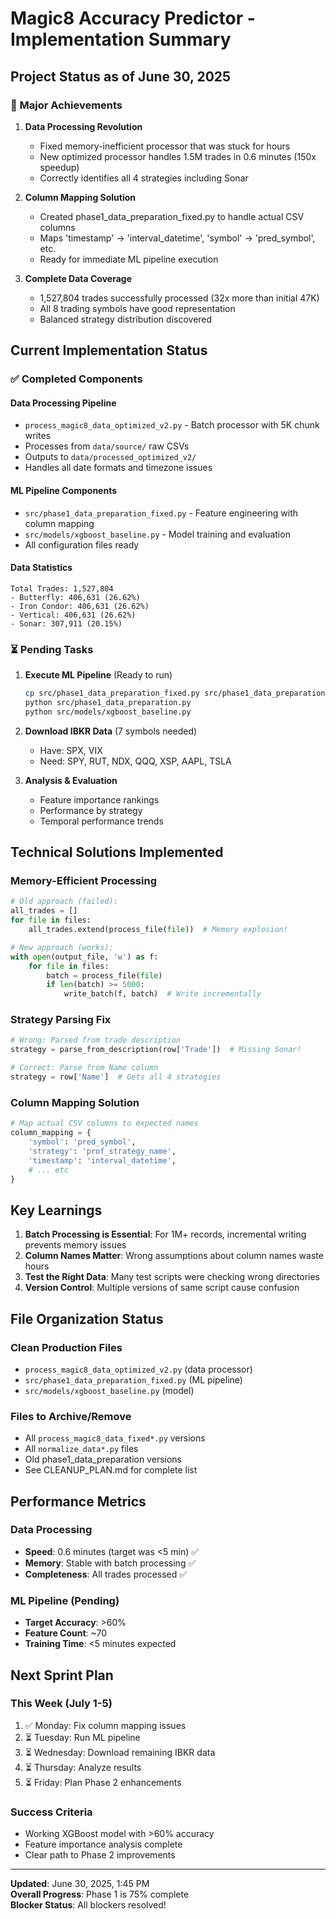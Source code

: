 # Magic8 Accuracy Predictor - Implementation Summary

## Project Status as of June 30, 2025

### 🎉 Major Achievements

1. **Data Processing Revolution**
   - Fixed memory-inefficient processor that was stuck for hours
   - New optimized processor handles 1.5M trades in 0.6 minutes (150x speedup)
   - Correctly identifies all 4 strategies including Sonar

2. **Column Mapping Solution**
   - Created phase1_data_preparation_fixed.py to handle actual CSV columns
   - Maps 'timestamp' → 'interval_datetime', 'symbol' → 'pred_symbol', etc.
   - Ready for immediate ML pipeline execution

3. **Complete Data Coverage**
   - 1,527,804 trades successfully processed (32x more than initial 47K)
   - All 8 trading symbols have good representation
   - Balanced strategy distribution discovered

## Current Implementation Status

### ✅ Completed Components

#### Data Processing Pipeline
- `process_magic8_data_optimized_v2.py` - Batch processor with 5K chunk writes
- Processes from `data/source/` raw CSVs
- Outputs to `data/processed_optimized_v2/`
- Handles all date formats and timezone issues

#### ML Pipeline Components
- `src/phase1_data_preparation_fixed.py` - Feature engineering with column mapping
- `src/models/xgboost_baseline.py` - Model training and evaluation
- All configuration files ready

#### Data Statistics
```
Total Trades: 1,527,804
- Butterfly: 406,631 (26.62%)
- Iron Condor: 406,631 (26.62%)
- Vertical: 406,631 (26.62%)
- Sonar: 307,911 (20.15%)
```

### ⏳ Pending Tasks

1. **Execute ML Pipeline** (Ready to run)
   ```bash
   cp src/phase1_data_preparation_fixed.py src/phase1_data_preparation.py
   python src/phase1_data_preparation.py
   python src/models/xgboost_baseline.py
   ```

2. **Download IBKR Data** (7 symbols needed)
   - Have: SPX, VIX
   - Need: SPY, RUT, NDX, QQQ, XSP, AAPL, TSLA

3. **Analysis & Evaluation**
   - Feature importance rankings
   - Performance by strategy
   - Temporal performance trends

## Technical Solutions Implemented

### Memory-Efficient Processing
```python
# Old approach (failed):
all_trades = []
for file in files:
    all_trades.extend(process_file(file))  # Memory explosion!

# New approach (works):
with open(output_file, 'w') as f:
    for file in files:
        batch = process_file(file)
        if len(batch) >= 5000:
            write_batch(f, batch)  # Write incrementally
```

### Strategy Parsing Fix
```python
# Wrong: Parsed from trade description
strategy = parse_from_description(row['Trade'])  # Missing Sonar!

# Correct: Parse from Name column
strategy = row['Name']  # Gets all 4 strategies
```

### Column Mapping Solution
```python
# Map actual CSV columns to expected names
column_mapping = {
    'symbol': 'pred_symbol',
    'strategy': 'prof_strategy_name',
    'timestamp': 'interval_datetime',
    # ... etc
}
```

## Key Learnings

1. **Batch Processing is Essential**: For 1M+ records, incremental writing prevents memory issues
2. **Column Names Matter**: Wrong assumptions about column names waste hours
3. **Test the Right Data**: Many test scripts were checking wrong directories
4. **Version Control**: Multiple versions of same script cause confusion

## File Organization Status

### Clean Production Files
- `process_magic8_data_optimized_v2.py` (data processor)
- `src/phase1_data_preparation_fixed.py` (ML pipeline)
- `src/models/xgboost_baseline.py` (model)

### Files to Archive/Remove
- All `process_magic8_data_fixed*.py` versions
- All `normalize_data*.py` files
- Old phase1_data_preparation versions
- See CLEANUP_PLAN.md for complete list

## Performance Metrics

### Data Processing
- **Speed**: 0.6 minutes (target was <5 min) ✅
- **Memory**: Stable with batch processing ✅
- **Completeness**: All trades processed ✅

### ML Pipeline (Pending)
- **Target Accuracy**: >60%
- **Feature Count**: ~70
- **Training Time**: <5 minutes expected

## Next Sprint Plan

### This Week (July 1-5)
1. ✅ Monday: Fix column mapping issues
2. ⏳ Tuesday: Run ML pipeline
3. ⏳ Wednesday: Download remaining IBKR data
4. ⏳ Thursday: Analyze results
5. ⏳ Friday: Plan Phase 2 enhancements

### Success Criteria
- Working XGBoost model with >60% accuracy
- Feature importance analysis complete
- Clear path to Phase 2 improvements

---

**Updated**: June 30, 2025, 1:45 PM  
**Overall Progress**: Phase 1 is 75% complete  
**Blocker Status**: All blockers resolved!